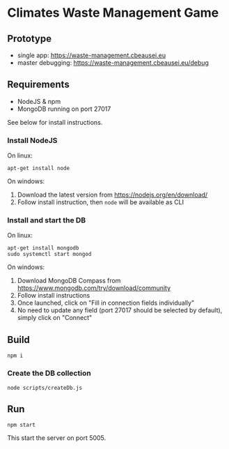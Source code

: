 # Climates Waste Management Game

## Prototype

* single app: https://waste-management.cbeausei.eu
* master debugging: https://waste-management.cbeausei.eu/debug

## Requirements

* NodeJS & npm
* MongoDB running on port 27017

See below for install instructions.

### Install NodeJS

On linux:

```
apt-get install node
```

On windows:

1. Download the latest version from https://nodejs.org/en/download/
2. Follow install instruction, then `node` will be available as CLI

### Install and start the DB

On linux:

```
apt-get install mongodb
sudo systemctl start mongod
```

On windows:

1. Download MongoDB Compass from https://www.mongodb.com/try/download/community
2. Follow install instructions
3. Once launched, click on "Fill in connection fields individually"
4. No need to update any field (port 27017 should be selected by default), simply click on "Connect"

## Build

```
npm i
```

### Create the DB collection

```
node scripts/createDb.js
```

## Run

```
npm start
```

This start the server on port 5005.